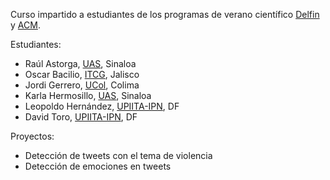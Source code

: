 

Curso impartido a estudiantes de los programas de verano científico
[Delfin](http://www.programadelfin.com.mx/) y
[ACM](http://www.amc.edu.mx/p5/index.php?option=com_content&id=139).

Estudiantes:

* Raúl Astorga, [UAS](http://web.uas.edu.mx/web/), Sinaloa
* Oscar Bacilio, [ITCG](http://www.itcg.edu.mx/), Jalisco
* Jordi Gerrero,  [UCol](http://www.ucol.mx/), Colima
* Karla Hermosillo,  [UAS](http://web.uas.edu.mx/web/), Sinaloa
* Leopoldo Hernández,  [UPIITA-IPN](http://www.upiita.ipn.mx), DF
* David Toro,  [UPIITA-IPN](http://www.upiita.ipn.mx), DF

Proyectos:

* Detección de tweets con el tema de violencia
* Detección de emociones en tweets